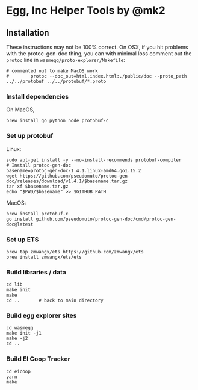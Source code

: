 # Egg, Inc Helper Tools by @mk2

## Installation

These instructions may not be 100% correct. On OSX, if you hit
problems with the protoc-gen-doc thing, you can with minimal loss
comment out the `protoc` line in `wasmegg/proto-explorer/Makefile`:

```
# commented out to make MacOS work
#        protoc --doc_out=html,index.html:./public/doc --proto_path ../../protobuf ../../protobuf/*.proto
```

### Install dependencies

On MacOS,

```
brew install go python node protobuf-c
```

### Set up protobuf

Linux:
```
sudo apt-get install -y --no-install-recommends protobuf-compiler
# Install protoc-gen-doc
basename=protoc-gen-doc-1.4.1.linux-amd64.go1.15.2
wget https://github.com/pseudomuto/protoc-gen-doc/releases/download/v1.4.1/$basename.tar.gz
tar xf $basename.tar.gz
echo "$PWD/$basename" >> $GITHUB_PATH
```

MacOS:

```
brew install protobuf-c
go install github.com/pseudomuto/protoc-gen-doc/cmd/protoc-gen-doc@latest
```

### Set up ETS

```
brew tap zmwangx/ets https://github.com/zmwangx/ets
brew install zmwangx/ets/ets
```

### Build libraries / data

```
cd lib
make init
make
cd ..       # back to main directory
```

### Build egg explorer sites

```
cd wasmegg
make init -j1
make -j2
cd ..
```

### Build EI Coop Tracker

```
cd eicoop
yarn
make
```
